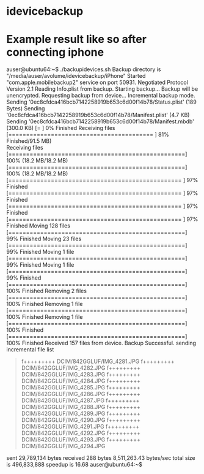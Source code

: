 # idevicebackup
# Example result like so after connecting iphone

auser@ubuntu64:~$ ./backupidevices.sh
Backup directory is "/media/auser/avolume/idevicebackup/iPhone"
Started "com.apple.mobilebackup2" service on port 50931.
Negotiated Protocol Version 2.1
Reading Info.plist from backup.
Starting backup...
Backup will be unencrypted.
Requesting backup from device...
Incremental backup mode.
Sending '0ec8cfdca416bcb7142258919b653c6d00f14b78/Status.plist' (189 Bytes)
Sending '0ec8cfdca416bcb7142258919b653c6d00f14b78/Manifest.plist' (4.7 KB)
Sending '0ec8cfdca416bcb7142258919b653c6d00f14b78/Manifest.mbdb' (300.0 KB)
[=                                                 ]   0% Finished
Receiving files
[=========================================         ]  81% Finished/91.5 MB)      
Receiving files
[==================================================] 100% (18.2 MB/18.2 MB)      
[==================================================] 100% (18.2 MB/18.2 MB)     
[================================================= ]  97% Finished
[================================================= ]  97% Finished
[================================================= ]  97% Finished
[================================================= ]  97% Finished
Moving 128 files
[==================================================]  99% Finished
Moving 23 files
[==================================================]  99% Finished
Moving 1 file
[==================================================]  99% Finished
Moving 1 file
[==================================================]  99% Finished
[==================================================] 100% Finished
Removing 2 files
[==================================================] 100% Finished
Removing 1 file
[==================================================] 100% Finished
Removing 1 file
[==================================================] 100% Finished
[==================================================] 100% Finished
Received 157 files from device.
Backup Successful.
sending incremental file list
>f+++++++++ DCIM/842GGLUF/IMG_4281.JPG
>f+++++++++ DCIM/842GGLUF/IMG_4282.JPG
>f+++++++++ DCIM/842GGLUF/IMG_4283.JPG
>f+++++++++ DCIM/842GGLUF/IMG_4284.JPG
>f+++++++++ DCIM/842GGLUF/IMG_4285.JPG
>f+++++++++ DCIM/842GGLUF/IMG_4286.JPG
>f+++++++++ DCIM/842GGLUF/IMG_4287.JPG
>f+++++++++ DCIM/842GGLUF/IMG_4288.JPG
>f+++++++++ DCIM/842GGLUF/IMG_4289.JPG
>f+++++++++ DCIM/842GGLUF/IMG_4290.JPG
>f+++++++++ DCIM/842GGLUF/IMG_4291.JPG
>f+++++++++ DCIM/842GGLUF/IMG_4292.JPG
>f+++++++++ DCIM/842GGLUF/IMG_4293.JPG
>f+++++++++ DCIM/842GGLUF/IMG_4294.JPG

sent 29,789,134 bytes  received 288 bytes  8,511,263.43 bytes/sec
total size is 496,833,888  speedup is 16.68
auser@ubuntu64:~$ 

